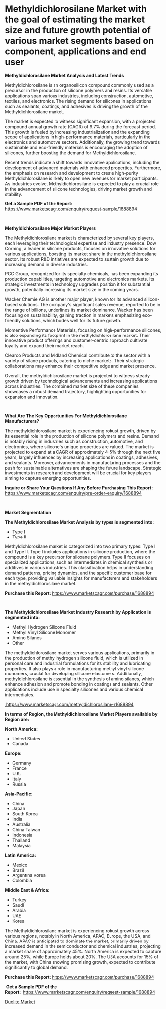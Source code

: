 <p><h1>Methyldichlorosilane Market with the goal of estimating the market size and future growth potential of various market segments based on component, applications and end user</h1></p><p><strong>Methyldichlorosilane Market Analysis and Latest Trends</strong></p>
<p><p>Methyldichlorosilane is an organosilicon compound commonly used as a precursor in the production of silicone polymers and resins. Its versatile applications span various industries, including construction, automotive, textiles, and electronics. The rising demand for silicones in applications such as sealants, coatings, and adhesives is driving the growth of the Methyldichlorosilane market.</p><p>The market is expected to witness significant expansion, with a projected compound annual growth rate (CAGR) of 9.7% during the forecast period. This growth is fueled by increasing industrialization and the expanding scope of applications in high-performance materials, particularly in the electronics and automotive sectors. Additionally, the growing trend towards sustainable and eco-friendly materials is encouraging the adoption of silicones, further boosting the demand for Methyldichlorosilane.</p><p>Recent trends indicate a shift towards innovative applications, including the development of advanced materials with enhanced properties. Furthermore, the emphasis on research and development to create high-purity Methyldichlorosilane is likely to open new avenues for market participants. As industries evolve, Methyldichlorosilane is expected to play a crucial role in the advancement of silicone technologies, driving market growth and stability.</p></p>
<p><strong>Get a Sample PDF of the Report:&nbsp;</strong> <a href="https://www.marketscagr.com/enquiry/request-sample/1688894?utm_campaign=3578&utm_medium=2&utm_source=Github&utm_content=ia&utm_term=26032025&utm_id=methyldichlorosilane">https://www.marketscagr.com/enquiry/request-sample/1688894</a></p>
<p>&nbsp;</p>
<p><strong>Methyldichlorosilane Major Market Players</strong></p>
<p><p>The Methyldichlorosilane market is characterized by several key players, each leveraging their technological expertise and industry presence. Dow Corning, a leader in silicone products, focuses on innovative solutions for various applications, boosting its market share in the methyldichlorosilane sector. Its robust R&D initiatives are expected to sustain growth due to increasing demand in diverse industries.</p><p>PCC Group, recognized for its specialty chemicals, has been expanding its production capabilities, targeting automotive and electronics markets. Its strategic investments in technology upgrades position it for substantial growth, potentially increasing its market size in the coming years.</p><p>Wacker Chemie AG is another major player, known for its advanced silicon-based solutions. The company's significant sales revenue, reported to be in the range of billions, underlines its market dominance. Wacker has been focusing on sustainability, gaining traction in markets emphasizing eco-friendly solutions, which bodes well for its future growth.</p><p>Momentive Performance Materials, focusing on high-performance silicones, is also expanding its footprint in the methyldichlorosilane market. Their innovative product offerings and customer-centric approach cultivate loyalty and expand their market reach.</p><p>Clearco Products and Midland Chemical contribute to the sector with a variety of silane products, catering to niche markets. Their strategic collaborations may enhance their competitive edge and market presence.</p><p>Overall, the methyldichlorosilane market is projected to witness steady growth driven by technological advancements and increasing applications across industries. The combined market size of these companies showcases a robust demand trajectory, highlighting opportunities for expansion and innovation.</p></p>
<p>&nbsp;</p>
<p><strong>What Are The Key Opportunities For Methyldichlorosilane Manufacturers?</strong></p>
<p><p>The methyldichlorosilane market is experiencing robust growth, driven by its essential role in the production of silicone polymers and resins. Demand is notably rising in industries such as construction, automotive, and electronics, where silicone's unique properties are valued. The market is projected to expand at a CAGR of approximately 4-5% through the next five years, largely influenced by increasing applications in coatings, adhesives, and sealants. Moreover, advancements in manufacturing processes and the push for sustainable alternatives are shaping the future landscape. Strategic investments in research and development will be crucial for key players aiming to capture emerging opportunities.</p></p>
<p><strong>Inquire or Share Your Questions If Any Before Purchasing This Report:</strong> <a href="https://www.marketscagr.com/enquiry/pre-order-enquiry/1688894?utm_campaign=3578&utm_medium=2&utm_source=Github&utm_content=ia&utm_term=26032025&utm_id=methyldichlorosilane">https://www.marketscagr.com/enquiry/pre-order-enquiry/1688894</a></p>
<p>&nbsp;</p>
<p><strong>Market Segmentation</strong></p>
<p><strong>The Methyldichlorosilane Market Analysis by types is segmented into:</strong></p>
<p><ul><li>Type I</li><li>Type II</li></ul></p>
<p><p>Methyldichlorosilane market is categorized into two primary types: Type I and Type II. Type I includes applications in silicone production, where the compound is a key precursor for siloxane polymers. Type II focuses on specialized applications, such as intermediates in chemical synthesis or additives in various industries. This classification helps in understanding demand patterns, pricing dynamics, and the specific customer base for each type, providing valuable insights for manufacturers and stakeholders in the methyldichlorosilane market.</p></p>
<p><strong>Purchase this Report:&nbsp;</strong><a href="https://www.marketscagr.com/purchase/1688894?utm_campaign=3578&utm_medium=2&utm_source=Github&utm_content=ia&utm_term=26032025&utm_id=methyldichlorosilane">https://www.marketscagr.com/purchase/1688894</a></p>
<p>&nbsp;</p>
<p><strong>The Methyldichlorosilane Market Industry Research by Application is segmented into:</strong></p>
<p><ul><li>Methyl Hydrogen Silicone Fluid</li><li>Methyl Vinyl Silicone Monomer</li><li>Amino Silanes</li><li>Other</li></ul></p>
<p><p>The methyldichlorosilane market serves various applications, primarily in the production of methyl hydrogen silicone fluid, which is utilized in personal care and industrial formulations for its stability and lubricating properties. It also plays a role in manufacturing methyl vinyl silicone monomers, crucial for developing silicone elastomers. Additionally, methyldichlorosilane is essential in the synthesis of amino silanes, which enhance adhesion and promote bonding in coatings and sealants. Other applications include use in specialty silicones and various chemical intermediates.</p></p>
<p><a href="https://www.marketscagr.com/methyldichlorosilane-r1688894?utm_campaign=3578&utm_medium=2&utm_source=Github&utm_content=ia&utm_term=26032025&utm_id=methyldichlorosilane">&nbsp;https://www.marketscagr.com/methyldichlorosilane-r1688894</a></p>
<p><strong>In terms of Region, the Methyldichlorosilane Market Players available by Region are:</strong></p>
<p>
    <p> <strong> North America: </strong>
        <ul>
            <li>United States</li>
            <li>Canada</li>
        </ul>
        </p> 
    <p> <strong> Europe: </strong>
        <ul>
            <li>Germany</li>
            <li>France</li>
            <li>U.K.</li>
            <li>Italy</li>
            <li>Russia</li>
        </ul>
        </p> 
    <p> <strong> Asia-Pacific: </strong>
        <ul>
            <li>China</li>
            <li>Japan</li>
            <li>South Korea</li>
            <li>India</li>
            <li>Australia</li>
            <li>China Taiwan</li>
            <li>Indonesia</li>
            <li>Thailand</li>
            <li>Malaysia</li>
        </ul>
        </p> 
    <p> <strong> Latin America: </strong>
        <ul>
            <li>Mexico</li>
            <li>Brazil</li>
            <li>Argentina Korea</li>
            <li>Colombia</li>
        </ul>
        </p> 
    <p> <strong> Middle East & Africa: </strong>
        <ul>
            <li>Turkey</li>
            <li>Saudi</li>
            <li>Arabia</li>
            <li>UAE</li>
            <li>Korea</li>
        </ul>
    </p>
    </p>
<p><p>The Methyldichlorosilane market is experiencing robust growth across various regions, notably in North America, APAC, Europe, the USA, and China. APAC is anticipated to dominate the market, primarily driven by increased demand in the semiconductor and chemical industries, projecting a market share of approximately 45%. North America is expected to capture around 25%, while Europe holds about 20%. The USA accounts for 15% of the market, with China showing promising growth, expected to contribute significantly to global demand.</p></p>
<p><strong>Purchase this Report: </strong><a href="https://www.marketscagr.com/purchase/1688894?utm_campaign=3578&utm_medium=2&utm_source=Github&utm_content=ia&utm_term=26032025&utm_id=methyldichlorosilane">https://www.marketscagr.com/purchase/1688894</a></p>
<p>&nbsp;<strong>Get a Sample PDF of the Report:&nbsp;&nbsp;</strong><a href="https://www.marketscagr.com/enquiry/request-sample/1688894?utm_campaign=3578&utm_medium=2&utm_source=Github&utm_content=ia&utm_term=26032025&utm_id=methyldichlorosilane">https://www.marketscagr.com/enquiry/request-sample/1688894</a></p>
<p><strong></strong></p>
<p><p><a href="https://github.com/seibttullyjh/Market-Research-Report-List-1/blob/main/duolite-market.md?utm_campaign=3578&utm_medium=2&utm_source=Github&utm_content=ia&utm_term=26032025&utm_id=methyldichlorosilane">Duolite Market</a></p></p>